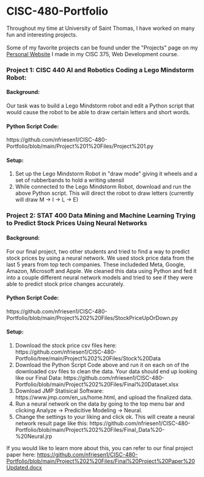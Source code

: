 # CISC-480-Portfolio

Throughout my time at University of Saint Thomas, I have worked on many fun and interesting projects.
</br>
</br>
Some of my favorite projects can be found under the "Projects" page on my [Personal Website](https://nfriesen1.github.io/pages/projects.html) I made in my CISC 375, Web Development course.

<h3> Project 1: CISC 440 AI and Robotics Coding a Lego Mindstorm Robot: </h3>
<h4>Background: </h4>
<p>Our task was to build a Lego Mindstorm robot and edit a Python script that would cause the robot to be able to draw certain letters and short words.</p>
<h4>Python Script Code: </h4>https://github.com/nfriesen1/CISC-480-Portfolio/blob/main/Project%201%20Files/Project%201.py
<h4>Setup: </h4>
<ol>
  <li>
    Set up the Lego Mindstorm Robot in "draw mode" giving it wheels and a set of rubberbands to hold a writing utensil
  </li>
    
  <li>
    While connected to the Lego Mindstorm Robot, download and run the above Python script.  This will direct the robot to draw letters (currently will draw M -> I -> L -> E)
  </li>
</ol>

<h3> Project 2: STAT 400 Data Mining and Machine Learning Trying to Predict Stock Prices Using Neural Networks </h3>
<h4>Background: </h4>
<p> For our final project, two other students and tried to find a way to predict stock prices by using a neural network.  We used stock price data from the last 5 years from top tech companies.  These includeded Meta, Google, Amazon, Microsoft and Apple.  We cleaned this data using Python and fed it into a couple different neural network models and tried to see if they were able to predict stock price changes accurately. </p>
<h4>Python Script Code: </h4> 
https://github.com/nfriesen1/CISC-480-Portfolio/blob/main/Project%202%20Files/StockPriceUpOrDown.py
<h4>Setup: </h4>
<ol>
  <li>
    Download the stock price csv files here: https://github.com/nfriesen1/CISC-480-Portfolio/tree/main/Project%202%20Files/Stock%20Data
  </li>
    
  <li>
    Download the Python Script Code above and run it on each on of the downloaded csv files to clean the data.  Your data should end up looking like our  Final Data: https://github.com/nfriesen1/CISC-480-Portfolio/blob/main/Project%202%20Files/Final%20Dataset.xlsx
  </li>
  <li>
    Download JMP Statisical Software: https://www.jmp.com/en_us/home.html, and upload the finalized data.
  </li>
  <li>
    Run a neural network on the data by going to the top menu bar and clicking Analyze -> Predicitive Modeling -> Neural.
  </li>
  <li>
    Change the settings to your liking and click ok.  This will create a neural network result page like this: https://github.com/nfriesen1/CISC-480-Portfolio/blob/main/Project%202%20Files/Final_Data%20-%20Neural.jrp
  </li>
</ol>

If you would like to learn more about this, you can refer to our final project paper here: https://github.com/nfriesen1/CISC-480-Portfolio/blob/main/Project%202%20Files/Final%20Project%20Paper%20Updated.docx
